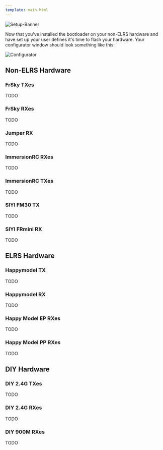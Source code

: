 ```yaml
---
template: main.html
---
```


![Setup-Banner](https://raw.githubusercontent.com/ExpressLRS/ExpressLRS-hardware/master/img/quick-start.png)

Now that you've installed the bootloader on your non-ELRS hardware and have set up your user defines it's time to flash your hardware. Your configurator window should look something like this:

![Configurator](https://raw.githubusercontent.com/ExpressLRS/ExpressLRS-Hardware/master/img/wiki/configurator%20setup.png)

## Non-ELRS Hardware
### FrSky TXes  
TODO

### FrSky RXes  
TODO

### Jumper RX  
TODO

### ImmersionRC RXes  
TODO

### ImmersionRC TXes  
TODO

### SIYI FM30 TX
TODO

### SIYI FRmini RX
TODO

## ELRS Hardware
### Happymodel TX
TODO

### Happymodel RX
TODO

### Happy Model EP RXes
TODO

### Happy Model PP RXes
TODO




## DIY Hardware
### DIY 2.4G TXes  
TODO


### DIY 2.4G RXes  
TODO

### DIY 900M RXes  
TODO